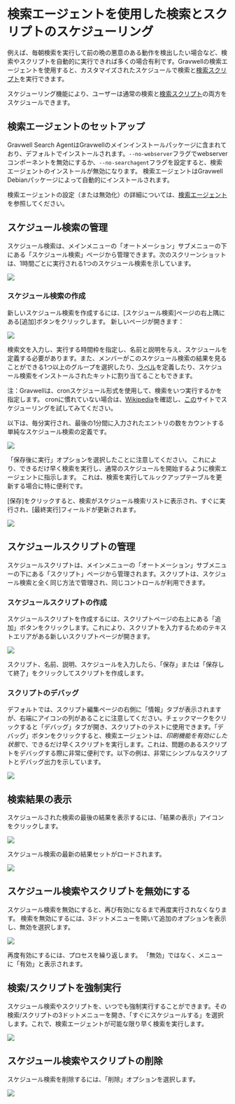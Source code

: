 # 検索エージェントを使用した検索とスクリプトのスケジューリング

例えば、毎朝検索を実行して前の晩の悪意のある動作を検出したい場合など、検索やスクリプトを自動的に実行できれば多くの場合有利です。Gravwellの検索エージェントを使用すると、カスタマイズされたスケジュールで検索と[検索スクリプト](scriptingsearch.md)を実行できます。

スケジューリング機能により、ユーザーは通常の検索と[検索スクリプト](scriptingsearch.md)の両方をスケジュールできます。

## 検索エージェントのセットアップ

Gravwell Search AgentはGravwellのメインインストールパッケージに含まれており、デフォルトでインストールされます。`--no-webserver`フラグでwebserverコンポーネントを無効にするか、`--no-searchagent`フラグを設定すると、検索エージェントのインストールが無効になります。 検索エージェントはGravwell Debianパッケージによって自動的にインストールされます。

検索エージェントの設定（または無効化）の詳細については、[検索エージェント](searchagent.md)を参照してください。

## スケジュール検索の管理

スケジュール検索は、メインメニューの「オートメーション」サブメニューの下にある「スケジュール検索」ページから管理できます。次のスクリーンショットは、1時間ごとに実行される1つのスケジュール検索を示しています。

![](sched1.png)

### スケジュール検索の作成

新しいスケジュール検索を作成するには、[スケジュール検索]ページの右上隅にある[追加]ボタンをクリックします。 新しいページが開きます：

![](newsched.png)

検索文を入力し、実行する時間枠を指定し、名前と説明を与え、スケジュールを定義する必要があります。また、メンバーがこのスケジュール検索の結果を見ることができる1つ以上のグループを選択したり、[ラベル](#!gui/labels/labels.md)を定義したり、スケジュール検索をインストールされたキットに割り当てることもできます。

注：Gravwellは、cronスケジュール形式を使用して、検索をいつ実行するかを指定します。 cronに慣れていない場合は、[Wikipedia](https://en.wikipedia.org/wiki/Cron)を確認し、[この](https://cron.help/)サイトでスケジューリングを試してみてください。

以下は、毎分実行され、最後の1分間に入力されたエントリの数をカウントする単純なスケジュール検索の定義です。

![](countsearch.png)

「保存後に実行」オプションを選択したことに注意してください。 これにより、できるだけ早く検索を実行し、通常のスケジュールを開始するように検索エージェントに指示します。 これは、検索を実行してルックアップテーブルを更新する場合に特に便利です。

[保存]をクリックすると、検索がスケジュール検索リストに表示され、すぐに実行され、[最終実行]フィールドが更新されます。

![](lastrun.png)

## スケジュールスクリプトの管理

スケジュールスクリプトは、メインメニューの「オートメーション」サブメニューの下にある「スクリプト」ページから管理されます。スクリプトは、スケジュール検索と全く同じ方法で管理され、同じコントロールが利用できます。

### スケジュールスクリプトの作成

スケジュールスクリプトを作成するには、スクリプトページの右上にある「追加」ボタンをクリックします。これにより、スクリプトを入力するためのテキストエリアがある新しいスクリプトページが開きます。

![](newscript.png)

スクリプト、名前、説明、スケジュールを入力したら、「保存」または「保存して終了」をクリックしてスクリプトを作成します。

### スクリプトのデバッグ

デフォルトでは、スクリプト編集ページの右側に「情報」タブが表示されますが、右端にアイコンの列があることに注意してください。チェックマークをクリックすると「デバッグ」タブが開き、スクリプトのテストに使用できます。「デバッグ」ボタンをクリックすると、検索エージェントは、*印刷機能を有効にした状態*で、できるだけ早くスクリプトを実行します。これは、問題のあるスクリプトをデバッグする際に非常に便利です。以下の例は、非常にシンプルなスクリプトとデバッグ出力を示しています。

![](debugscript.png)

## 検索結果の表示

スケジュールされた検索の最後の結果を表示するには、「結果の表示」アイコンをクリックします。

![](results.png)

スケジュール検索の最新の結果セットがロードされます。

![](results2.png)

## スケジュール検索やスクリプトを無効にする

スケジュール検索を無効にすると、再び有効になるまで再度実行されなくなります。 検索を無効にするには、3ドットメニューを開いて追加のオプションを表示し、無効を選択します。

![](disable.png)

再度有効にするには、プロセスを繰り返します。 「無効」ではなく、メニューに「有効」と表示されます。

## 検索/スクリプトを強制実行

スケジュール検索やスクリプトを、いつでも強制実行することができます。その検索/スクリプトの3ドットメニューを開き、「すぐにスケジュールする」を選択します。これで、検索エージェントが可能な限り早く検索を実行します。

![](immediate.png)

## スケジュール検索やスクリプトの削除

スケジュール検索を削除するには、「削除」オプションを選択します。

![](delete.png)